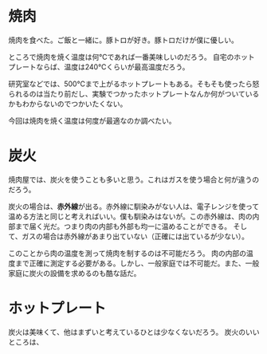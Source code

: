 # 焼肉

焼肉を食べた。ご飯と一緒に。豚トロが好き。豚トロだけが僕に優しい。

ところで焼肉を焼く温度は何℃であれば一番美味しいのだろう。
自宅のホットプレートならば、温度は240℃くらいが最高温度だろう。

研究室などでは、500℃まで上がるホットプレートもある。そもそも使ったら怒られるのは当たり前だし、実験でつかったホットプレートなんか何がついているかもわからないのでつかいたくない。

今回は焼肉を焼く温度は何度が最適なのか調べたい。

# 炭火
焼肉屋では、炭火を使うことも多いと思う。これはガスを使う場合と何が違うのだろう。

炭火の場合は、**赤外線**が出る。赤外線に馴染みがない人は、電子レンジを使って温める方法と同じと考えればいい。僕も馴染みはないが。この赤外線は、肉の内部まで届く光だ。つまり肉の内部も外部も均一に温めることができる。
そして、ガスの場合は赤外線があまり出ていない（正確には出ているが少ない）。


このことから肉の温度を測って焼肉を制するのは不可能だろう。
肉の内部の温度まで正確に測定する必要がある。しかし、一般家庭では不可能だ。また、一般家庭に炭火の設備を求めるのも酷な話だ。


# ホットプレート
炭火は美味くて、他はまずいと考えているひとは少なくないだろう。
炭火のいいところは、




